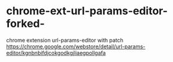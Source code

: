 # chrome-ext-url-params-editor-forked-
chrome extension url-params-editor with patch
https://chrome.google.com/webstore/detail/url-params-editor/kgnbnbifdjcokgodkgjliaegpollgafa
